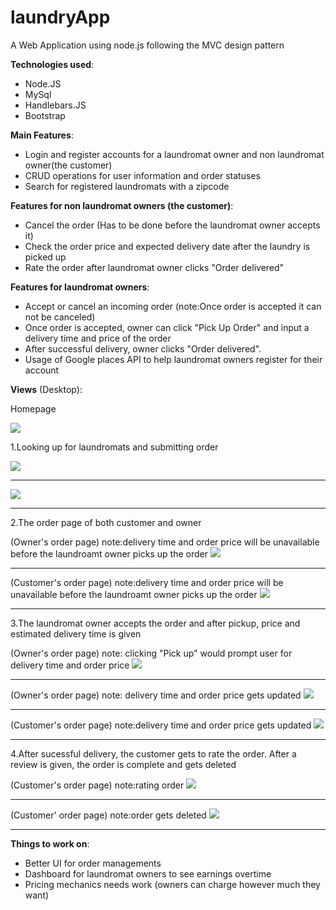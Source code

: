 # laundryApp
 
 A Web Application using node.js following the MVC design pattern


**Technologies used**:


* Node.JS
* MySql
* Handlebars.JS
* Bootstrap


**Main Features**:
* Login and register accounts for a laundromat owner and non laundromat owner(the customer)
* CRUD operations for user information and order statuses
* Search for registered laundromats with a zipcode



**Features for non laundromat owners (the customer)**:
* Cancel the order (Has to be done before the laundromat owner accepts it)
* Check the order price and expected delivery date after the laundry is picked up
* Rate the order after laundromat owner clicks "Order delivered"


**Features for laundromat owners**:
* Accept or cancel an incoming order  (note:Once order is accepted it can not be canceled)
* Once order is accepted, owner can click "Pick Up Order" and input a delivery time and price of the order
* After successful delivery, owner clicks "Order delivered".
* Usage of Google places API to help laundromat owners register for their account

**Views** (Desktop):  


Homepage

<img src="https://github.com/Singwahwah/laundryApp/blob/master/public/images/home.png">        

1.Looking up for laundromats and submitting order


<img src="https://github.com/Singwahwah/laundryApp/blob/master/public/images/1.png">  

*****

<img src="https://github.com/Singwahwah/laundryApp/blob/master/public/images/2.png">  

*****

2.The order page of both customer and owner


(Owner's order page) note:delivery time and order price will be unavailable before the laundroamt owner picks up the order
<img src="https://github.com/Singwahwah/laundryApp/blob/master/public/images/4.png">

*****

(Customer's order page) note:delivery time and order price will be unavailable before the laundroamt owner picks up the order
<img src="https://github.com/Singwahwah/laundryApp/blob/master/public/images/3.png">

*****


3.The laundromat owner accepts the order and after pickup, price and estimated delivery time is given

(Owner's order page) note: clicking "Pick up" would prompt user for delivery time and order price
<img src="https://github.com/Singwahwah/laundryApp/blob/master/public/images/5.png">

*****

(Owner's order page) note: delivery time and order price gets updated
<img src="https://github.com/Singwahwah/laundryApp/blob/master/public/images/6.png">

*****

(Customer's order page) note:delivery time and order price gets updated
<img src="https://github.com/Singwahwah/laundryApp/blob/master/public/images/7.png">

*****

4.After sucessful delivery, the customer gets to rate the order. After a review is given, the order is complete and gets deleted

(Customer's order page) note:rating order
<img src="https://github.com/Singwahwah/laundryApp/blob/master/public/images/8.png">

*****

(Customer' order page) note:order gets deleted
<img src="https://github.com/Singwahwah/laundryApp/blob/master/public/images/9.png">

*****



**Things to work on**:
* Better UI for order managements
* Dashboard for laundromat owners to see earnings overtime
* Pricing mechanics needs work (owners can charge however much they want)

